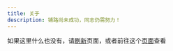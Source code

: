 ```yaml
---
title: 关于
description: 铺路尚未成功，同志仍需努力！
---
```

<span id="about-content"><span id="about-message"></span>如果这里什么也没有，请<a id="about-refresh"
    href="./fallback.html">刷新</a>页面，或者前往这个[页面](https://wherewhere.github.io/wherewhere)查看</span>

<script src="https://cdn.jsdelivr.net/npm/js-base64@2" data-pjax></script>
<script src="https://cdn.jsdelivr.net/gh/douglascrockford/JSON-js@master/json2.js" data-pjax></script>
<script src="https://cdn.jsdelivr.net/gh/xiapeng01/xiapeng01.GitHub.io@4975fc1/marked.js" data-pjax></script>

<script data-pjax>
  (function () {
    var isLoading = false;
    var readme = document.getElementById("about-content");
    var message = document.getElementById("about-message");
    function loadReadmeAsync() {
      if (isLoading) {
        return;
      }
      isLoading = true;
      message.innerHTML = "正在从 GitHub 拉取信息，请坐和放宽<br>";
      var request = typeof XDomainRequest === "undefined" ? new XMLHttpRequest() : new XDomainRequest();
      function onError() {
        message.innerHTML = "拉取失败，即将跳转到 GitHub 页面<br>";
        location.href = "https://wherewhere.github.io/wherewhere";
        isLoading = false;
      }
      try {
        request.open("GET", "https://api.github.com/repos/wherewhere/wherewhere/readme", true);
      }
      catch (e) {
        onError();
        return;
      }
      request.onload = function (e) {
        try {
          message.innerHTML = "拉取成功，正在解析<br>";
          var data = JSON.parse(request.responseText);
          var content = data.content;
          if (typeof content == "string" && content.length > 0) {
            message.innerHTML = "解析成功，正在渲染<br>";
            readme.innerHTML = marked.parse(Base64.decode(content));
          }
        }
        catch (e) {
          onError();
          return;
        }
        finally {
          isLoading = false;
        }
      };
      request.onerror = onError;
      request.ontimeout = onError;
      request.send();
    }
    loadReadmeAsync();
    var refresh = document.getElementById("about-refresh");
    if (typeof refresh === "object") {
      refresh.href = "javascript:void(0)";
      refresh.onclick = loadReadmeAsync;
    }
  })();
</script>

<style>
  #about-content img {
    margin-bottom: unset !important;
    display: unset;
  }
</style>